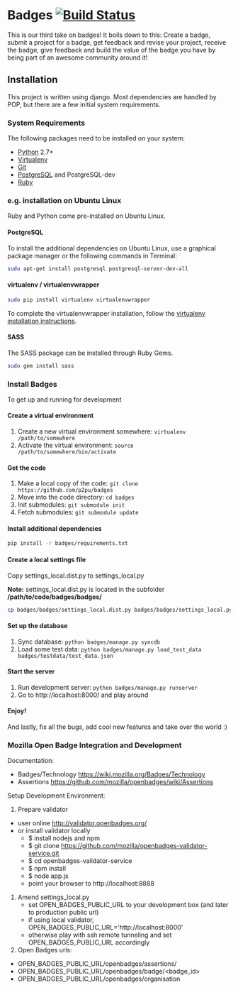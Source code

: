 Badges [![Build Status](https://travis-ci.org/ercchy/badges.png?branch=master)](https://travis-ci.org/ercchy/badges)
======

This is our third take on badges! It boils down to this: Create a badge, submit a project for a badge, get feedback and revise your project, receive the badge, give feedback and build the value of the badge you have by being part of an awesome community around it!

## Installation

This project is written using django. Most dependencies are handled by POP, but there are a few initial system requirements.

### System Requirements
The following packages need to be installed on your system:
* [Python](http://python.org) 2.7+
* [Virtualenv](http://virtualenv.org)
* [Git](http://git-scm.com)
* [PostgreSQL](http://postgresql.org) and PostgreSQL-dev
* [Ruby](http://ruby-lang.org)

### e.g. installation on Ubuntu Linux
Ruby and Python come pre-installed on Ubuntu Linux.

#### PostgreSQL
To install the additional dependencies on Ubuntu Linux, use a graphical package manager or the following commands in Terminal:
```sh
sudo apt-get install postgresql postgresql-server-dev-all
```

#### virtualenv / virtualenvwrapper
```sh
sudo pip install virtualenv virtualenvwrapper
```

To complete the virtualenvwrapper installation, follow the [virtualenv installation instructions](http://virtualenvwrapper.readthedocs.org/en/latest/install.html).

#### SASS
The SASS package can be installed through Ruby Gems.
```sh
sudo gem install sass
```

### Install Badges
To get up and running for development

#### Create a virtual environment
1. Create a new virtual environment somewhere: ```virtualenv /path/to/somewhere```
1. Activate the virtual environment: ```source /path/to/somewhere/bin/activate```

#### Get the code
1. Make a local copy of the code: ```git clone https://github.com/p2pu/badges```
1. Move into the code directory: ```cd badges```
1. Init submodules: ```git submodule init```
1. Fetch submodules: ```git submodule update```

#### Install additional dependencies
```sh
pip install -r badges/requirements.txt
```

#### Create a local settings file
Copy settings_local.dist.py to settings_local.py

**Note:** settings_local.dist.py is located in the subfolder **/path/to/code/badges/badges/**

```sh
cp badges/badges/settings_local.dist.py badges/badges/settings_local.py
```

#### Set up the database
1. Sync database: ```python badges/manage.py syncdb```
1. Load some test data: ```python badges/manage.py load_test_data badges/testdata/test_data.json```

#### Start the server
1. Run development server: ```python badges/manage.py runserver```
1. Go to http://localhost:8000/ and play around

#### Enjoy! 
And lastly, fix all the bugs, add cool new features and take over the world :)

### Mozilla Open Badge Integration and Development

Documentation:
* Badges/Technology https://wiki.mozilla.org/Badges/Technology
* Assertions https://github.com/mozilla/openbadges/wiki/Assertions

Setup Development Environment:
1. Prepare validator
  * user online http://validator.openbadges.org/
  * or install validator locally
    * $ install nodejs and npm
    * $ git clone https://github.com/mozilla/openbadges-validator-service.git
    * $ cd openbadges-validator-service
    * $ npm install
    * $ node app.js
    * point your browser to http://localhost:8888
1. Amend settings_local.py
   * set OPEN_BADGES_PUBLIC_URL to your development box (and later to production public url)
   * if using local validator, OPEN_BADGES_PUBLIC_URL='http://localhost:8000'
   * otherwise play with ssh remote tunneling and set OPEN_BADGES_PUBLIC_URL accordingly
1. Open Badges urls:
  * OPEN_BADGES_PUBLIC_URL/openbadges/assertions/<uid>
  * OPEN_BADGES_PUBLIC_URL/openbadges/badge/<badge_id>
  * OPEN_BADGES_PUBLIC_URL/openbadges/organisation


